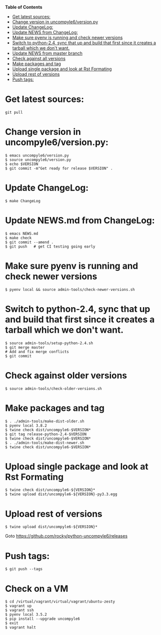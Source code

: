 <!-- markdown-toc start - Don't edit this section. Run M-x markdown-toc-refresh-toc -->
**Table of Contents**

- [Get latest sources:](#get-latest-sources)
- [Change version in uncompyle6/version.py](#change-version-in-uncompyle6versionpy)
- [Update ChangeLog:](#update-changelog)
- [Update NEWS from ChangeLog:](#update-news-from-changelog)
- [Make sure pyenv is running and check newer versions](#make-sure-pyenv-is-running-and-check-newer-versions)
- [Switch to python-2.4, sync that up and build that first since it creates a tarball which we don't want.](#switch-to-python-24-sync-that-up-and-build-that-first-since-it-creates-a-tarball-which-we-dont-want)
- [Update NEWS from master branch](#update-news-from-master-branch)
- [Check against all versions](#check-against-all-versions)
- [Make packages and tag](#make-packages-and-tag)
- [Upload single package and look at Rst Formating](#upload-single-package-and-look-at-rst-formating)
- [Upload rest of versions](#upload-rest-of-versions)
- [Push tags:](#push-tags)

<!-- markdown-toc end -->
# Get latest sources:

    git pull

# Change version in uncompyle6/version.py:

    $ emacs uncompyle6/version.py
    $ source uncompyle6/version.py
    $ echo $VERSION
    $ git commit -m"Get ready for release $VERSION" .

# Update ChangeLog:

    $ make ChangeLog

#  Update NEWS.md from ChangeLog:

    $ emacs NEWS.md
    $ make check
    $ git commit --amend .
    $ git push   # get CI testing going early

# Make sure pyenv is running and check newer versions

    $ pyenv local && source admin-tools/check-newer-versions.sh

# Switch to python-2.4, sync that up and build that first since it creates a tarball which we don't want.

    $ source admin-tools/setup-python-2.4.sh
    $ git merge master
	# Add and fix merge conflicts
	$ git commit

# Check against older versions

    $ source admin-tools/check-older-versions.sh

# Make packages and tag

    $ . ./admin-tools/make-dist-older.sh
	$ pyenv local 3.8.2
	$ twine check dist/uncompyle6-$VERSION*
    $ git tag release-python-2.4-$VERSION
	$ twine check dist/uncompyle6-$VERSION*
    $ . ./admin-tools/make-dist-newer.sh
	$ twine check dist/uncompyle6-$VERSION*

# Upload single package and look at Rst Formating

	$ twine check dist/uncompyle6-${VERSION}*
    $ twine upload dist/uncompyle6-${VERSION}-py3.3.egg

# Upload rest of versions

    $ twine upload dist/uncompyle6-${VERSION}*

Goto https://github.com/rocky/python-uncompyle6/releases

# Push tags:

    $ git push --tags

# Check on a VM

    $ cd /virtual/vagrant/virtual/vagrant/ubuntu-zesty
	$ vagrant up
	$ vagrant ssh
	$ pyenv local 3.5.2
	$ pip install --upgrade uncompyle6
	$ exit
	$ vagrant halt
